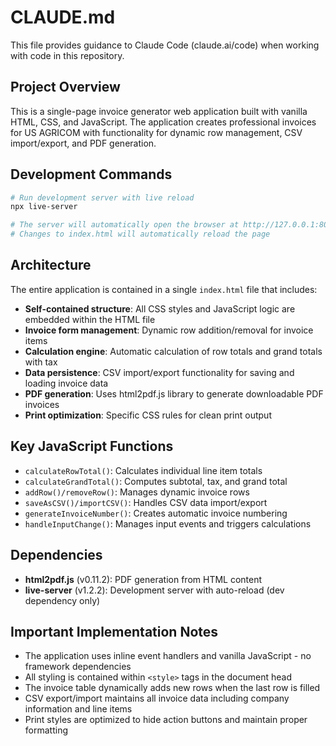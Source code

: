 # CLAUDE.md

This file provides guidance to Claude Code (claude.ai/code) when working with code in this repository.

## Project Overview

This is a single-page invoice generator web application built with vanilla HTML, CSS, and JavaScript. The application creates professional invoices for US AGRICOM with functionality for dynamic row management, CSV import/export, and PDF generation.

## Development Commands

```bash
# Run development server with live reload
npx live-server

# The server will automatically open the browser at http://127.0.0.1:8080
# Changes to index.html will automatically reload the page
```

## Architecture

The entire application is contained in a single `index.html` file that includes:

- **Self-contained structure**: All CSS styles and JavaScript logic are embedded within the HTML file
- **Invoice form management**: Dynamic row addition/removal for invoice items
- **Calculation engine**: Automatic calculation of row totals and grand totals with tax
- **Data persistence**: CSV import/export functionality for saving and loading invoice data
- **PDF generation**: Uses html2pdf.js library to generate downloadable PDF invoices
- **Print optimization**: Specific CSS rules for clean print output

## Key JavaScript Functions

- `calculateRowTotal()`: Calculates individual line item totals
- `calculateGrandTotal()`: Computes subtotal, tax, and grand total
- `addRow()/removeRow()`: Manages dynamic invoice rows
- `saveAsCSV()/importCSV()`: Handles CSV data import/export
- `generateInvoiceNumber()`: Creates automatic invoice numbering
- `handleInputChange()`: Manages input events and triggers calculations

## Dependencies

- **html2pdf.js** (v0.11.2): PDF generation from HTML content
- **live-server** (v1.2.2): Development server with auto-reload (dev dependency only)

## Important Implementation Notes

- The application uses inline event handlers and vanilla JavaScript - no framework dependencies
- All styling is contained within `<style>` tags in the document head
- The invoice table dynamically adds new rows when the last row is filled
- CSV export/import maintains all invoice data including company information and line items
- Print styles are optimized to hide action buttons and maintain proper formatting
